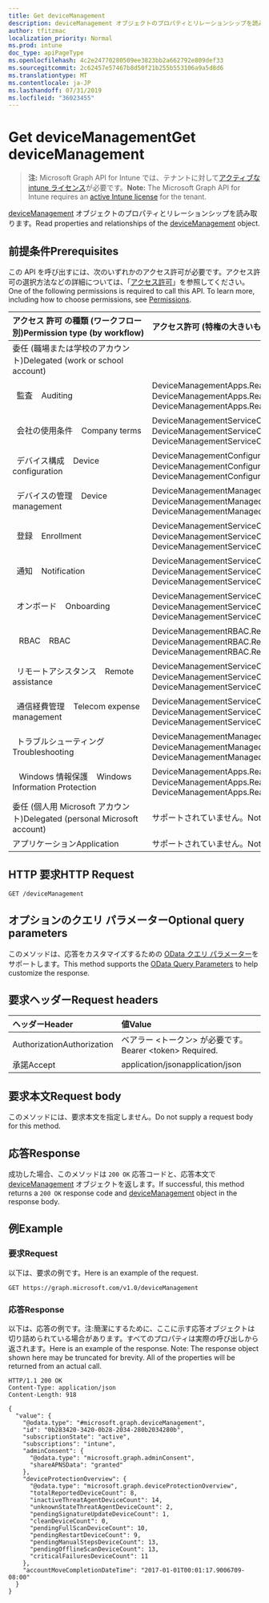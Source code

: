 ```yaml
---
title: Get deviceManagement
description: deviceManagement オブジェクトのプロパティとリレーションシップを読み取ります。
author: tfitzmac
localization_priority: Normal
ms.prod: intune
doc_type: apiPageType
ms.openlocfilehash: 4c2e24770280509ee3823bb2a662792e809def33
ms.sourcegitcommit: 2c62457e57467b8d50f21b255b553106a9a5d8d6
ms.translationtype: MT
ms.contentlocale: ja-JP
ms.lasthandoff: 07/31/2019
ms.locfileid: "36023455"
---
```

# <a name="get-devicemanagement"></a><span data-ttu-id="37a42-103">Get deviceManagement</span><span class="sxs-lookup"><span data-stu-id="37a42-103">Get deviceManagement</span></span>

> <span data-ttu-id="37a42-104">**注:** Microsoft Graph API for Intune では、テナントに対して[アクティブな intune ライセンス](https://go.microsoft.com/fwlink/?linkid=839381)が必要です。</span><span class="sxs-lookup"><span data-stu-id="37a42-104">**Note:** The Microsoft Graph API for Intune requires an [active Intune license](https://go.microsoft.com/fwlink/?linkid=839381) for the tenant.</span></span>

<span data-ttu-id="37a42-105">[deviceManagement](../resources/intune-shared-devicemanagement.md) オブジェクトのプロパティとリレーションシップを読み取ります。</span><span class="sxs-lookup"><span data-stu-id="37a42-105">Read properties and relationships of the [deviceManagement](../resources/intune-shared-devicemanagement.md) object.</span></span>

## <a name="prerequisites"></a><span data-ttu-id="37a42-106">前提条件</span><span class="sxs-lookup"><span data-stu-id="37a42-106">Prerequisites</span></span>
<span data-ttu-id="37a42-p101">この API を呼び出すには、次のいずれかのアクセス許可が必要です。アクセス許可の選択方法などの詳細については、「[アクセス許可](/graph/permissions-reference)」を参照してください。</span><span class="sxs-lookup"><span data-stu-id="37a42-p101">One of the following permissions is required to call this API. To learn more, including how to choose permissions, see [Permissions](/graph/permissions-reference).</span></span>

| <span data-ttu-id="37a42-109">アクセス&nbsp;許可&nbsp;の種類&nbsp;(ワークフロー別)</span><span class="sxs-lookup"><span data-stu-id="37a42-109">Permission&nbsp;type&nbsp;(by&nbsp;workflow)</span></span> | <span data-ttu-id="37a42-110">アクセス許可 (特権の大きいものから小さいものへ)</span><span class="sxs-lookup"><span data-stu-id="37a42-110">Permissions (from most to least privileged)</span></span> |
|:---|:---|
| <span data-ttu-id="37a42-111">委任 (職場または学校のアカウント)</span><span class="sxs-lookup"><span data-stu-id="37a42-111">Delegated (work or school account)</span></span> | |
| <span data-ttu-id="37a42-112">&nbsp;&nbsp;監査</span><span class="sxs-lookup"><span data-stu-id="37a42-112">&nbsp; &nbsp; Auditing</span></span> | <span data-ttu-id="37a42-113">DeviceManagementApps.ReadWrite.All、DeviceManagementApps.Read.All</span><span class="sxs-lookup"><span data-stu-id="37a42-113">DeviceManagementApps.ReadWrite.All, DeviceManagementApps.Read.All</span></span> |
| <span data-ttu-id="37a42-114">&nbsp;&nbsp;会社の使用条件</span><span class="sxs-lookup"><span data-stu-id="37a42-114">&nbsp; &nbsp; Company terms</span></span> | <span data-ttu-id="37a42-115">DeviceManagementServiceConfig.ReadWrite.All、DeviceManagementServiceConfig.Read.All</span><span class="sxs-lookup"><span data-stu-id="37a42-115">DeviceManagementServiceConfig.ReadWrite.All, DeviceManagementServiceConfig.Read.All</span></span> |
| <span data-ttu-id="37a42-116">&nbsp;&nbsp;デバイス構成</span><span class="sxs-lookup"><span data-stu-id="37a42-116">&nbsp; &nbsp; Device configuration</span></span> | <span data-ttu-id="37a42-117">DeviceManagementConfiguration.ReadWrite.All、DeviceManagementConfiguration.Read.All</span><span class="sxs-lookup"><span data-stu-id="37a42-117">DeviceManagementConfiguration.ReadWrite.All, DeviceManagementConfiguration.Read.All</span></span> |
| <span data-ttu-id="37a42-118">&nbsp;&nbsp;デバイスの管理</span><span class="sxs-lookup"><span data-stu-id="37a42-118">&nbsp; &nbsp; Device management</span></span> | <span data-ttu-id="37a42-119">DeviceManagementManagedDevices.ReadWrite.All、DeviceManagementManagedDevices.Read.All</span><span class="sxs-lookup"><span data-stu-id="37a42-119">DeviceManagementManagedDevices.ReadWrite.All, DeviceManagementManagedDevices.Read.All</span></span> |
| <span data-ttu-id="37a42-120">&nbsp;&nbsp;登録</span><span class="sxs-lookup"><span data-stu-id="37a42-120">&nbsp; &nbsp; Enrollment</span></span> | <span data-ttu-id="37a42-121">DeviceManagementServiceConfig.ReadWrite.All、DeviceManagementServiceConfig.Read.All</span><span class="sxs-lookup"><span data-stu-id="37a42-121">DeviceManagementServiceConfig.ReadWrite.All, DeviceManagementServiceConfig.Read.All</span></span> |
| <span data-ttu-id="37a42-122">&nbsp;&nbsp;通知</span><span class="sxs-lookup"><span data-stu-id="37a42-122">&nbsp; &nbsp; Notification</span></span> | <span data-ttu-id="37a42-123">DeviceManagementServiceConfig.ReadWrite.All、DeviceManagementServiceConfig.Read.All</span><span class="sxs-lookup"><span data-stu-id="37a42-123">DeviceManagementServiceConfig.ReadWrite.All, DeviceManagementServiceConfig.Read.All</span></span> |
| <span data-ttu-id="37a42-124">&nbsp;&nbsp;オンボード</span><span class="sxs-lookup"><span data-stu-id="37a42-124">&nbsp; &nbsp; Onboarding</span></span> | <span data-ttu-id="37a42-125">DeviceManagementServiceConfig.ReadWrite.All、DeviceManagementServiceConfig.Read.All</span><span class="sxs-lookup"><span data-stu-id="37a42-125">DeviceManagementServiceConfig.ReadWrite.All, DeviceManagementServiceConfig.Read.All</span></span> |
| <span data-ttu-id="37a42-126">&nbsp;&nbsp; RBAC</span><span class="sxs-lookup"><span data-stu-id="37a42-126">&nbsp; &nbsp; RBAC</span></span> | <span data-ttu-id="37a42-127">DeviceManagementRBAC.ReadWrite.All、DeviceManagementRBAC.Read.All</span><span class="sxs-lookup"><span data-stu-id="37a42-127">DeviceManagementRBAC.ReadWrite.All, DeviceManagementRBAC.Read.All</span></span> |
| <span data-ttu-id="37a42-128">&nbsp;&nbsp;リモートアシスタンス</span><span class="sxs-lookup"><span data-stu-id="37a42-128">&nbsp; &nbsp; Remote assistance</span></span> | <span data-ttu-id="37a42-129">DeviceManagementServiceConfig.ReadWrite.All、DeviceManagementServiceConfig.Read.All</span><span class="sxs-lookup"><span data-stu-id="37a42-129">DeviceManagementServiceConfig.ReadWrite.All, DeviceManagementServiceConfig.Read.All</span></span> |
| <span data-ttu-id="37a42-130">&nbsp;&nbsp;通信経費管理</span><span class="sxs-lookup"><span data-stu-id="37a42-130">&nbsp; &nbsp; Telecom expense management</span></span> | <span data-ttu-id="37a42-131">DeviceManagementServiceConfig.ReadWrite.All、DeviceManagementServiceConfig.Read.All</span><span class="sxs-lookup"><span data-stu-id="37a42-131">DeviceManagementServiceConfig.ReadWrite.All, DeviceManagementServiceConfig.Read.All</span></span> |
| <span data-ttu-id="37a42-132">&nbsp;&nbsp;トラブルシューティング</span><span class="sxs-lookup"><span data-stu-id="37a42-132">&nbsp; &nbsp; Troubleshooting</span></span> | <span data-ttu-id="37a42-133">DeviceManagementManagedDevices.ReadWrite.All、DeviceManagementManagedDevices.Read.All</span><span class="sxs-lookup"><span data-stu-id="37a42-133">DeviceManagementManagedDevices.ReadWrite.All, DeviceManagementManagedDevices.Read.All</span></span>|
| <span data-ttu-id="37a42-134">&nbsp;&nbsp; Windows 情報保護</span><span class="sxs-lookup"><span data-stu-id="37a42-134">&nbsp; &nbsp; Windows Information Protection</span></span> | <span data-ttu-id="37a42-135">DeviceManagementApps.ReadWrite.All、DeviceManagementApps.Read.All</span><span class="sxs-lookup"><span data-stu-id="37a42-135">DeviceManagementApps.ReadWrite.All, DeviceManagementApps.Read.All</span></span>|
| <span data-ttu-id="37a42-136">委任 (個人用 Microsoft アカウント)</span><span class="sxs-lookup"><span data-stu-id="37a42-136">Delegated (personal Microsoft account)</span></span> | <span data-ttu-id="37a42-137">サポートされていません。</span><span class="sxs-lookup"><span data-stu-id="37a42-137">Not supported.</span></span>|
| <span data-ttu-id="37a42-138">アプリケーション</span><span class="sxs-lookup"><span data-stu-id="37a42-138">Application</span></span> | <span data-ttu-id="37a42-139">サポートされていません。</span><span class="sxs-lookup"><span data-stu-id="37a42-139">Not supported.</span></span> |



## <a name="http-request"></a><span data-ttu-id="37a42-140">HTTP 要求</span><span class="sxs-lookup"><span data-stu-id="37a42-140">HTTP Request</span></span>
<!-- {
  "blockType": "ignored"
}
-->
``` http
GET /deviceManagement
```

## <a name="optional-query-parameters"></a><span data-ttu-id="37a42-141">オプションのクエリ パラメーター</span><span class="sxs-lookup"><span data-stu-id="37a42-141">Optional query parameters</span></span>
<span data-ttu-id="37a42-142">このメソッドは、応答をカスタマイズするための [OData クエリ パラメーター](https://developer.microsoft.com/graph/docs/concepts/query_parameters)をサポートします。</span><span class="sxs-lookup"><span data-stu-id="37a42-142">This method supports the [OData Query Parameters](https://developer.microsoft.com/graph/docs/concepts/query_parameters) to help customize the response.</span></span>
## <a name="request-headers"></a><span data-ttu-id="37a42-143">要求ヘッダー</span><span class="sxs-lookup"><span data-stu-id="37a42-143">Request headers</span></span>
|<span data-ttu-id="37a42-144">ヘッダー</span><span class="sxs-lookup"><span data-stu-id="37a42-144">Header</span></span>|<span data-ttu-id="37a42-145">値</span><span class="sxs-lookup"><span data-stu-id="37a42-145">Value</span></span>|
|:---|:---|
|<span data-ttu-id="37a42-146">Authorization</span><span class="sxs-lookup"><span data-stu-id="37a42-146">Authorization</span></span>|<span data-ttu-id="37a42-147">ベアラー &lt;トークン&gt; が必要です。</span><span class="sxs-lookup"><span data-stu-id="37a42-147">Bearer &lt;token&gt; Required.</span></span>|
|<span data-ttu-id="37a42-148">承諾</span><span class="sxs-lookup"><span data-stu-id="37a42-148">Accept</span></span>|<span data-ttu-id="37a42-149">application/json</span><span class="sxs-lookup"><span data-stu-id="37a42-149">application/json</span></span>|

## <a name="request-body"></a><span data-ttu-id="37a42-150">要求本文</span><span class="sxs-lookup"><span data-stu-id="37a42-150">Request body</span></span>
<span data-ttu-id="37a42-151">このメソッドには、要求本文を指定しません。</span><span class="sxs-lookup"><span data-stu-id="37a42-151">Do not supply a request body for this method.</span></span>

## <a name="response"></a><span data-ttu-id="37a42-152">応答</span><span class="sxs-lookup"><span data-stu-id="37a42-152">Response</span></span>
<span data-ttu-id="37a42-153">成功した場合、このメソッドは `200 OK` 応答コードと、応答本文で [deviceManagement](../resources/intune-shared-devicemanagement.md) オブジェクトを返します。</span><span class="sxs-lookup"><span data-stu-id="37a42-153">If successful, this method returns a `200 OK` response code and [deviceManagement](../resources/intune-shared-devicemanagement.md) object in the response body.</span></span>

## <a name="example"></a><span data-ttu-id="37a42-154">例</span><span class="sxs-lookup"><span data-stu-id="37a42-154">Example</span></span>
### <a name="request"></a><span data-ttu-id="37a42-155">要求</span><span class="sxs-lookup"><span data-stu-id="37a42-155">Request</span></span>
<span data-ttu-id="37a42-156">以下は、要求の例です。</span><span class="sxs-lookup"><span data-stu-id="37a42-156">Here is an example of the request.</span></span>
``` http
GET https://graph.microsoft.com/v1.0/deviceManagement
```

### <a name="response"></a><span data-ttu-id="37a42-157">応答</span><span class="sxs-lookup"><span data-stu-id="37a42-157">Response</span></span>
<span data-ttu-id="37a42-p102">以下は、応答の例です。注:簡潔にするために、ここに示す応答オブジェクトは切り詰められている場合があります。すべてのプロパティは実際の呼び出しから返されます。</span><span class="sxs-lookup"><span data-stu-id="37a42-p102">Here is an example of the response. Note: The response object shown here may be truncated for brevity. All of the properties will be returned from an actual call.</span></span>
``` http
HTTP/1.1 200 OK
Content-Type: application/json
Content-Length: 918

{
  "value": {
    "@odata.type": "#microsoft.graph.deviceManagement",
    "id": "0b283420-3420-0b28-2034-280b2034280b",
    "subscriptionState": "active",
    "subscriptions": "intune",
    "adminConsent": {
      "@odata.type": "microsoft.graph.adminConsent",
      "shareAPNSData": "granted"
    },
    "deviceProtectionOverview": {
      "@odata.type": "microsoft.graph.deviceProtectionOverview",
      "totalReportedDeviceCount": 8,
      "inactiveThreatAgentDeviceCount": 14,
      "unknownStateThreatAgentDeviceCount": 2,
      "pendingSignatureUpdateDeviceCount": 1,
      "cleanDeviceCount": 0,
      "pendingFullScanDeviceCount": 10,
      "pendingRestartDeviceCount": 9,
      "pendingManualStepsDeviceCount": 13,
      "pendingOfflineScanDeviceCount": 13,
      "criticalFailuresDeviceCount": 11
    },
    "accountMoveCompletionDateTime": "2017-01-01T00:01:17.9006709-08:00"
  }
}
```



